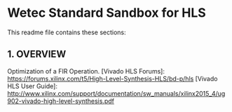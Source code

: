 Wetec Standard Sandbox for HLS
======================================

This readme file contains these sections:


## 1. OVERVIEW

Optimization of a FIR Operation.
[Vivado HLS Forums]: https://forums.xilinx.com/t5/High-Level-Synthesis-HLS/bd-p/hls 
[Vivado HLS User Guide]: http://www.xilinx.com/support/documentation/sw_manuals/xilinx2015_4/ug902-vivado-high-level-synthesis.pdf
